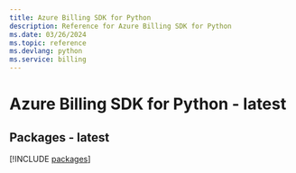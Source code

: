 ```yaml
---
title: Azure Billing SDK for Python
description: Reference for Azure Billing SDK for Python
ms.date: 03/26/2024
ms.topic: reference
ms.devlang: python
ms.service: billing
---
```

# Azure Billing SDK for Python - latest
## Packages - latest
[!INCLUDE [packages](billing-index.md)]